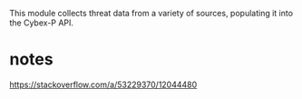 This module collects threat data from a variety of sources, populating it
into the Cybex-P API.


# notes 
https://stackoverflow.com/a/53229370/12044480